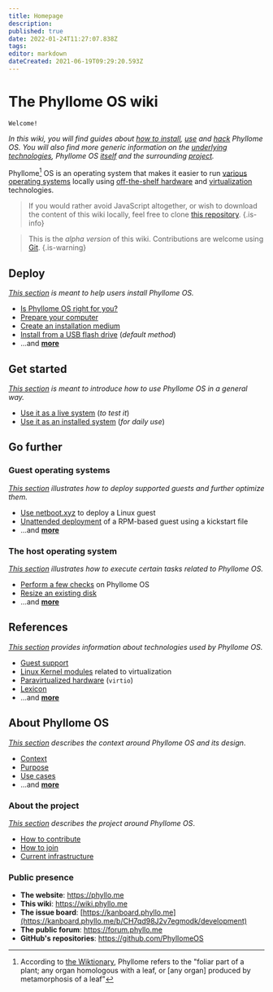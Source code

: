 ```yaml
---
title: Homepage
description: 
published: true
date: 2022-01-24T11:27:07.838Z
tags: 
editor: markdown
dateCreated: 2021-06-19T09:29:20.593Z
---
```


# The Phyllome OS wiki

`Welcome!`

*In this wiki, you will find guides about [how to install](/deploy/install), [use](/getstarted/disk) and [hack](/gofurther/hack) Phyllome OS. You will also find more generic information on the [underlying technologies](/virt), Phyllome OS [itself](/phyllomeos) and the surrounding [project](/project).*

Phyllome[^1] OS is an operating system that makes it easier to run [various operating systems](/gofurther) locally using [off-the-shelf hardware](/deploy/prepare) and [virtualization](/virt/lexicon#virtualization) technologies.

[^1]: According to [the Wiktionary](https://en.wiktionary.org/wiki/phyllome), Phyllome refers to the "foliar part of a plant; any organ homologous with a leaf, or [any organ] produced by metamorphosis of a leaf"

> If you would rather avoid JavaScript altogether, or wish to download the content of this wiki locally, feel free to clone [this repository](https://github.com/PhyllomeOS/wiki).
{.is-info}

> This is the *alpha version* of this wiki. Contributions are welcome using [Git](https://github.com/PhyllomeOS/wiki).
> {.is-warning}

## Deploy

*[This section](/deploy) is meant to help users install Phyllome OS.*

* [Is Phyllome OS right for you?](/deploy/rightforyou)
* [Prepare your computer](/deploy/prepare)
* [Create an installation medium](/deploy/medium)
* [Install from a USB flash drive](/deploy/install) (*default method*)
* ...and [**more**](https://wiki.phyllo.me/en/deploy)

## Get started

*[This section](/getstarted) is meant to introduce how to use Phyllome OS in a general way.*

* [Use it as a live system](/getstarted/live) (*to test it*)
* [Use it as an installed system](/getstarted/disk) (*for daily use*)

## Go further

### Guest operating systems

*[This section](/gofurther) illustrates how to deploy supported guests and further optimize them.* 

* [Use netboot.xyz](/gofurther/install-guest) to deploy a Linux guest
* [Unattended deployment](/gofurther/virt-install) of a RPM-based guest using a kickstart file
* ...and [**more**](/gofurther)

### The host operating system

*[This section](/gofurther#tasks_related_to_phyllome_os) illustrates how to execute certain tasks related to Phyllome OS.*

* [Perform a few checks](/gofurther/checks) on Phyllome OS
* [Resize an existing disk](/gofurther/resize)
* ...and [**more**](/gofurther)

## References

*[This section](/virt) provides information about technologies used by Phyllome OS.*

* [Guest support](/virt/guest)
* [Linux Kernel modules](/virt/host/modules) related to virtualization
* [Paravirtualized hardware](/virt/vm/virtio) (`virtio`)
* [Lexicon](/virt/lexicon) 
* ...and [**more**](/virt)

## About Phyllome OS

*[This section](/phyllomeos) describes the context around Phyllome OS and its design*. 

* [Context](/phyllomeos/context)
* [Purpose](/phyllomeos/purpose)
* [Use cases](/phyllomeos/use-cases)
* ...and [**more**](https://wiki.phyllo.me/en/phyllomeos)

### About the project

*[This section](/project) describes the project around Phyllome OS*.

* [How to contribute](/project/contribute)
* [How to join](/project/join)
* [Current infrastructure](/project/infrastructure)

### Public presence

* **The website**: https://phyllo.me
* **This wiki**: https://wiki.phyllo.me
* **The issue board**: [https://kanboard.phyllo.me](https://kanboard.phyllo.me/b/CH7qd98J2v7egmodk/development)
* **The public forum**: https://forum.phyllo.me
* **GitHub's repositories**: https://github.com/PhyllomeOS

